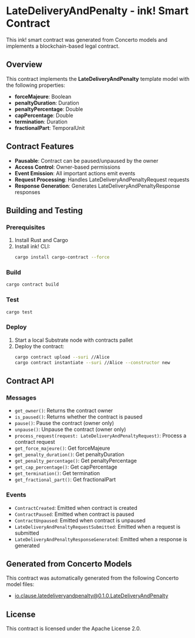 # LateDeliveryAndPenalty - ink! Smart Contract

This ink! smart contract was generated from Concerto models and implements a blockchain-based legal contract.

## Overview

This contract implements the **LateDeliveryAndPenalty** template model with the following properties:

- **forceMajeure**: Boolean
- **penaltyDuration**: Duration
- **penaltyPercentage**: Double
- **capPercentage**: Double
- **termination**: Duration
- **fractionalPart**: TemporalUnit


## Contract Features

- **Pausable**: Contract can be paused/unpaused by the owner
- **Access Control**: Owner-based permissions
- **Event Emission**: All important actions emit events
- **Request Processing**: Handles LateDeliveryAndPenaltyRequest requests
- **Response Generation**: Generates LateDeliveryAndPenaltyResponse responses

## Building and Testing

### Prerequisites

1. Install Rust and Cargo
2. Install ink! CLI:
   ```bash
   cargo install cargo-contract --force
   ```

### Build

```bash
cargo contract build
```

### Test

```bash
cargo test
```

### Deploy

1. Start a local Substrate node with contracts pallet
2. Deploy the contract:
   ```bash
   cargo contract upload --suri //Alice
   cargo contract instantiate --suri //Alice --constructor new
   ```

## Contract API

### Messages

- `get_owner()`: Returns the contract owner
- `is_paused()`: Returns whether the contract is paused
- `pause()`: Pause the contract (owner only)
- `unpause()`: Unpause the contract (owner only)
- `process_request(request: LateDeliveryAndPenaltyRequest)`: Process a contract request
- `get_force_majeure()`: Get forceMajeure
- `get_penalty_duration()`: Get penaltyDuration
- `get_penalty_percentage()`: Get penaltyPercentage
- `get_cap_percentage()`: Get capPercentage
- `get_termination()`: Get termination
- `get_fractional_part()`: Get fractionalPart

### Events

- `ContractCreated`: Emitted when contract is created
- `ContractPaused`: Emitted when contract is paused
- `ContractUnpaused`: Emitted when contract is unpaused
- `LateDeliveryAndPenaltyRequestSubmitted`: Emitted when a request is submitted
- `LateDeliveryAndPenaltyResponseGenerated`: Emitted when a response is generated

## Generated from Concerto Models

This contract was automatically generated from the following Concerto model files:
- io.clause.latedeliveryandpenalty@0.1.0.LateDeliveryAndPenalty

## License

This contract is licensed under the Apache License 2.0.
